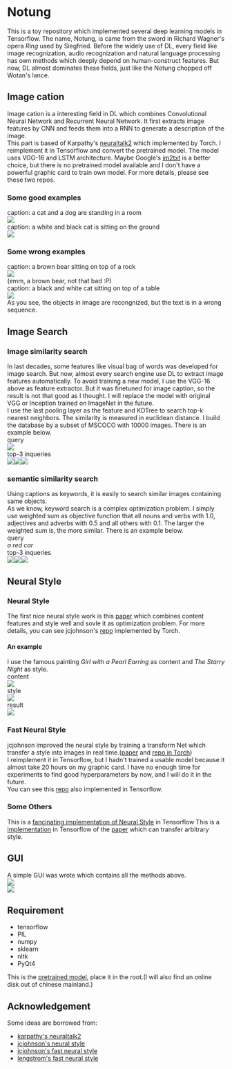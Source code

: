 # Notung
This is a toy repository which implemented several deep learning models in Tensorflow. The name, Notung, is came from the sword in Richard Wagner's opera *Ring* used by Siegfried. Before the widely use of DL, every field like image recognization, audio recognization and natural language processing has own methods which deeply depend on human-construct features. But now, DL almost dominates these fields, just like the Notung chopped off Wotan's lance.
## Image cation
Image cation is a interesting field in DL which combines Convolutional Neural Network and Recurrent Neural Network. It first extracts image features by CNN and feeds them into a RNN to generate a description of the image.  
This part is based of Karpathy's [neuraltalk2](https://github.com/karpathy/neuraltalk2) which implemented by Torch. I reimplement it in Tensorflow and convert the pretrained model. The model uses VGG-16 and LSTM architecture. Maybe Google's [im2txt](https://github.com/tensorflow/models/tree/master/im2txt) is a better choice, but there is no pretrained model available and I don't have a powerful graphic card to train own model. For more details, please see these two repos.
### Some good examples
caption: a cat and a dog are standing in a room  
![](./imgs/dog.jpg)  
caption: a white and black cat is sitting on the ground  
![](./imgs/cat.jpg)  
### Some wrong examples
caption: a brown bear sitting on top of a rock  
![](./imgs/dog_wrong.jpg)  
(emm, a brown bear, not that bad :P)  
caption: a black and white cat sitting on top of a table  
![](./imgs/cat_wrong.jpg)  
As you see, the objects in image are recongnized, but the text is in a wrong sequence.
## Image Search
### Image similarity search
In last decades, some features like visual bag of words was developed for image search. But now, almost every search engine use DL to extract image features automatically. To avoid training a new model, I use the VGG-16 above as feature extractor. But it was finetuned for image caption, so the result is not that good as I thought. I will replace the model with original VGG or Inception trained on ImageNet in the future.  
I use the last pooling layer as the feature and KDTree to search top-k nearest neighbors. The similarity is measured in euclidean distance. I build the database by a subset of MSCOCO with 10000 images. There is an example below.  
query  
![](./imgs/query.jpg)  
top-3 inqueries  
![](./imgs/inquery1.jpg)![](./imgs/inquery2.jpg)![](./imgs/inquery3.jpg)  
### semantic similarity search
Using captions as keywords, it is easily to search similar images containing same objects.  
As we know, keyword search is a complex optimization problem. I simply use weighted sum as objective function that all nouns and verbs with 1.0, adjectives and adverbs with 0.5 and all others with 0.1. The larger the weighted sum is, the more similar. There is an example below.  
query  
*a red car*  
top-3 inqueries  
![](./imgs/sem_inquery1.jpg)![](./imgs/sem_inquery2.jpg)![](./imgs/sem_inquery3.jpg)  
## Neural Style
### Neural Style
The first nice neural style work is this [paper](https://arxiv.org/abs/1508.06576) which combines content features and style well and sovle it as optimization problem. For more details, you can see jcjohnson's [repo](https://github.com/jcjohnson/neural-style) implemented by Torch.
#### An example
I use the famous painting *Girl with a Pearl Earring* as content and *The Starry Night* as style.  
content  
![](./imgs/girl.jpg)  
style  
![](./imgs/star.jpeg)  
result  
![](./imgs/result.jpg)  
### Fast Neural Style
jcjohnson improved the neural style by training a transform Net which transfer a style into images in real time.([paper](https://arxiv.org/abs/1603.08155) and [repo in Torch](https://github.com/jcjohnson/fast-neural-style))  
I reimplement it in Tensorflow, but I hadn't trained a usable model because it almost take 20 hours on my graphic card. I have no enough time for experiments to find good hyperparameters by now, and I will do it in the future.  
You can see this [repo](https://github.com/lengstrom/fast-style-transfer) also implemented in Tensorflow.  
### Some Others
This is a [fancinating implementation of Neural Style](https://github.com/cysmith/neural-style-tf) in Tensorflow
This is a [implementation](https://github.com/rtqichen/style-swap) in Tensorflow of the [paper](https://arxiv.org/abs/1612.04337) which can transfer arbitrary style.
## GUI
A simple GUI was wrote which contains all the methods above.  
![](./imgs/gui1.png)  
![](./imgs/gui2.png)  
## Requirement
* tensorflow
* PIL
* numpy
* sklearn
* nltk
* PyQt4  

This is the [pretrained model](https://pan.baidu.com/s/1o8vx0DW), place it in the root.(I will also find an online disk out of chinese mainland.)

## Acknowledgement
Some ideas are borrowed from:
* [karpathy's neuraltalk2](https://github.com/karpathy/neuraltalk2)
* [jcjohnson's neural style](https://github.com/jcjohnson/neural-style)
* [jcjohnson's fast neural style](https://github.com/jcjohnson/fast-neural-style)
* [lengstrom's fast neural style](https://github.com/lengstrom/fast-style-transfer)
